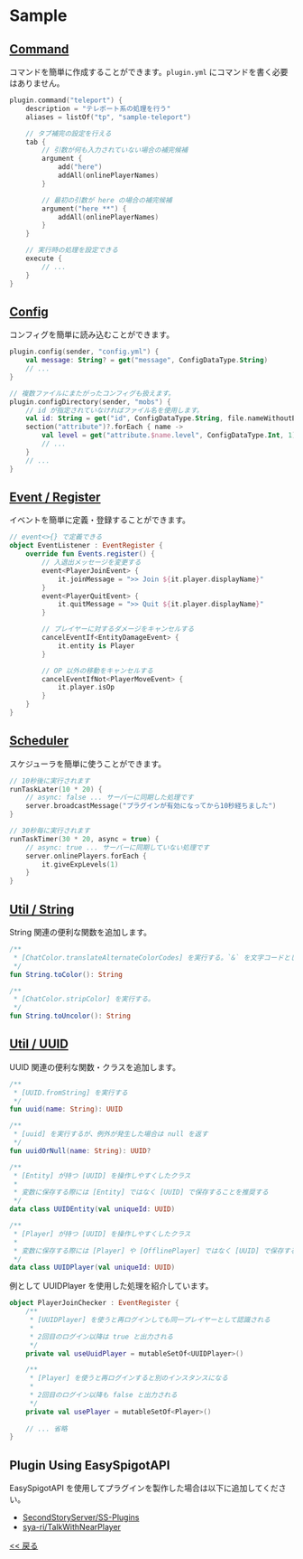 # Sample

## [Command](command)
コマンドを簡単に作成することができます。`plugin.yml` にコマンドを書く必要はありません。

```kotlin
plugin.command("teleport") {
    description = "テレポート系の処理を行う"
    aliases = listOf("tp", "sample-teleport")

    // タブ補完の設定を行える
    tab {
        // 引数が何も入力されていない場合の補完候補
        argument {
            add("here")
            addAll(onlinePlayerNames)
        }

        // 最初の引数が here の場合の補完候補
        argument("here **") {
            addAll(onlinePlayerNames)
        }
    }

    // 実行時の処理を設定できる
    execute {
        // ...
    }
}
```

## [Config](config)
コンフィグを簡単に読み込むことができます。

```kotlin
plugin.config(sender, "config.yml") {
    val message: String? = get("message", ConfigDataType.String)
    // ...
}

// 複数ファイルにまたがったコンフィグも扱えます。
plugin.configDirectory(sender, "mobs") {
    // id が指定されていなければファイル名を使用します。
    val id: String = get("id", ConfigDataType.String, file.nameWithoutExtension)
    section("attribute")?.forEach { name ->
        val level = get("attribute.$name.level", ConfigDataType.Int, 1)
        // ...
    }
    // ...
}
```

## [Event / Register](event-register)
イベントを簡単に定義・登録することができます。

```kotlin
// event<>{} で定義できる
object EventListener : EventRegister {
    override fun Events.register() {
        // 入退出メッセージを変更する
        event<PlayerJoinEvent> {
            it.joinMessage = ">> Join ${it.player.displayName}"
        }
        event<PlayerQuitEvent> {
            it.quitMessage = ">> Quit ${it.player.displayName}"
        }

        // プレイヤーに対するダメージをキャンセルする
        cancelEventIf<EntityDamageEvent> {
            it.entity is Player
        }

        // OP 以外の移動をキャンセルする
        cancelEventIfNot<PlayerMoveEvent> {
            it.player.isOp
        }
    }
}
```

## [Scheduler](scheduler)
スケジューラを簡単に使うことができます。

```kotlin
// 10秒後に実行されます
runTaskLater(10 * 20) {
    // async: false ... サーバーに同期した処理です
    server.broadcastMessage("プラグインが有効になってから10秒経ちました")
}

// 30秒毎に実行されます
runTaskTimer(30 * 20, async = true) {
    // async: true ... サーバーに同期していない処理です
    server.onlinePlayers.forEach {
        it.giveExpLevels(1)
    }
}
```

## [Util / String](util-string)
String 関連の便利な関数を追加します。

```kotlin
/**
 * [ChatColor.translateAlternateColorCodes] を実行する。`&` を文字コードとして認識する。
 */
fun String.toColor(): String

/**
 * [ChatColor.stripColor] を実行する。
 */
fun String.toUncolor(): String
```

## [Util / UUID](util-uuid)
UUID 関連の便利な関数・クラスを追加します。

```kotlin
/**
 * [UUID.fromString] を実行する
 */
fun uuid(name: String): UUID

/**
 * [uuid] を実行するが、例外が発生した場合は null を返す
 */
fun uuidOrNull(name: String): UUID?

/**
 * [Entity] が持つ [UUID] を操作しやすくしたクラス
 *
 * 変数に保存する際には [Entity] ではなく [UUID] で保存することを推奨する
 */
data class UUIDEntity(val uniqueId: UUID)

/**
 * [Player] が持つ [UUID] を操作しやすくしたクラス
 *
 * 変数に保存する際には [Player] や [OfflinePlayer] ではなく [UUID] で保存することを推奨する
 */
data class UUIDPlayer(val uniqueId: UUID)
```

例として UUIDPlayer を使用した処理を紹介しています。

```kotlin
object PlayerJoinChecker : EventRegister {
    /**
     * [UUIDPlayer] を使うと再ログインしても同一プレイヤーとして認識される
     *
     * 2回目のログイン以降は true と出力される
     */
    private val useUuidPlayer = mutableSetOf<UUIDPlayer>()

    /**
     * [Player] を使うと再ログインすると別のインスタンスになる
     *
     * 2回目のログイン以降も false と出力される
     */
    private val usePlayer = mutableSetOf<Player>()
    
    // ... 省略
}
```

## Plugin Using EasySpigotAPI
EasySpigotAPI を使用してプラグインを製作した場合は以下に追加してください。

- [SecondStoryServer/SS-Plugins](https://github.com/SecondStoryServer/SS-Plugins)
- [sya-ri/TalkWithNearPlayer](https://github.com/sya-ri/TalkWithNearPlayer)

[<< 戻る](../README.md)